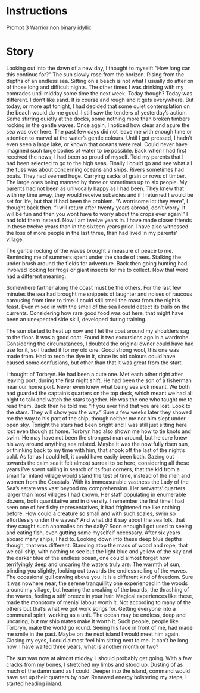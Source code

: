 # Instructions

Prompt 3
Warrior
non binary
idyllic

  
# Story
  

Looking out into the dawn of a new day, I thought to myself: “How long can this continue for?” The sun slowly rose from the horizon. Rising from the depths of an endless sea. Sitting on a beach is not what I usually do after on of those long and difficult nights. The other times I was drinking with my comrades until midday some time the next week. Today though? Today was different. I don’t like sand. It is course and rough and it gets everywhere. But today, or more apt tonight, I had decided that some quiet contemplation on the beach would do me good. I still saw the tenders of yesterday’s action. Some stirring quietly at the docks, some nothing more than broken timbers rocking in the gentle waves. Once again, I noticed how clear and azure the sea was over here. The past few days did not leave me with enough time or attention to marvel at the water’s gentle colours. Until I got pressed, I hadn’t even seen a large lake, or known that oceans were real. Could never have imagined such large bodies of water to be possible. Back when I had first received the news, I had been so proud of myself. Told my parents that I had been selected to go to the high seas. Finally I could go and see what all the fuss was about concerning oceans and ships. Rivers sometimes had boats. They had seemed huge. Carrying sacks of grain or rows of timber. The large ones being manned by three or sometimes up to six people. My parents had not been as univocally happy as I had been. They knew that with my time away, they would receive subsidies and if I returned I would be set for life, but that if had been the problem. “A worrisome lot they were”, I thought back then. “I will return after twenty years abroad, don’t worry. It will be fun and then you wont have to worry about the crops ever again!” I had told them instead. Now I am twelve years in. I have made closer friends in these twelve years than in the sixteen years prior. I have also witnessed the loss of more people in the last three, than had lived in my parents’ village.

The gentle rocking of the waves brought a measure of peace to me. Reminding me of summers spent under the shade of trees. Stalking the under brush around the fields for adventure. Back then going hunting had involved looking for frogs or giant insects for me to collect. Now that word had a different meaning.

Somewhere farther along the coast must be the others. For the last few minutes the sea had brought me snippets of laughter and noises of raucous carousing from time to time. I could still smell the roast from the night’s feast. Even mixed in with the smell of the sea I could detect its trails on the currents. Considering how rare good food was out here, that might have been an unexpected side skill, developed during training.

The sun started to heat up now and I let the coat around my shoulders sag to the floor. It was a good coat. Found it two excursions ago in a wardrobe. Considering the circumstances, I doubted the original owner could have had use for it, so I traded it for my old one. Good strong wool, this one was made from. Had to redo the dye in it, since its old colours could have caused some confusions, but other than that it was great from the start.

I thought of Torbryn. He had been a cute one. Met each other right after leaving port, during the first night shift. He had been the son of a fisherman near our home port. Never even knew what being sea sick meant. We both had guarded the captain’s quarters on the top deck, which meant we had all night to talk and watch the stars together. He was the one who taught me to read them. Back then he told me: “If you ever find that you are lost. Look to the stars. They will show you the way.” Sure a few weeks later they showed me the way to his part of the ship, though neither me nor him slept under open sky. Tonight the stars had been bright and I was still just sitting here lost even though at home. Torbryn had also shown me how to tie knots and swim. He may have not been the strongest man around, but he sure knew his way around anything sea related. Maybe it was the now fully risen sun, or thinking back to my time with him, that shook off the last of the night’s cold. As far as I could tell, it could have easily been both. Gazing out towards the calm sea it felt almost surreal to be here, considering all these years I’ve spent sailing in search of its four corners, that the kid from a small far inland village would stand the test of time, instead of the men and women from the Coastals. With its immeasurable vastness the Lady of the Sea’s estate was vast beyond my comprehension. Her servants’ quarters larger than most villages I had known. Her staff populating in enumerable dozens, both quantitative and in diversity. I remember the first time I had seen one of her fishy representatives, it had frightened me like nothing before. How could a creature so small and with such scales, swim so effortlessly under the waves? And what did it say about the sea folk, that they caught such anomalies on the daily? Soon enough I got used to seeing and eating fish, even gutting some myselfcif necessary. After six years aboard many ships, I had to. Looking down into these deep blue depths though, that was different. Standing atop the mass of wood and rope, that we call ship, with nothing to see but the light blue and yellow of the sky and the darker blue of the endless ocean, one could almost forget how terrifyingly deep and uncaring the waters truly are. The warmth of sun, blinding you slightly, looking out towards the endless rolling of the waves. The occasional gull cawing above you. It is a different kind of freedom. Sure it was nowhere near, the serene tranquillity one experienced in the woods around my village, but hearing the creaking of the boards, the thrashing of the waves, feeling a stiff breeze in your hair. Magical experiences like these, made the monotony of menial labour worth it. Not according to many of the others but that’s what we got work songs for. Getting everyone into a communal spirit, working as a unit. The ocean may be endless, deep and uncaring, but my ship mates make it worth it. Such people, people like Torbryn, make the world go round. Seeing his face in front of me, had made me smile in the past. Maybe on the next island I would meet him again. Closing my eyes, I could almost feel him sitting next to me. It can’t be long now. I have waited three years, what is another month or two?

The sun was now at almost midday. I should probably get going. With a few cracks from my bones, I stretched my limbs and stood up. Dusting of as much of the damn sand as I could. Deeper into the island, command would have set up their quarters by now. Renewed energy bolstering my steps, I started heading inland.